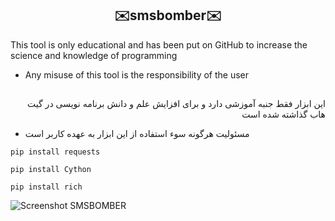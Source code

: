 <!DOCTYPE html>
<html>
<body>
<h2 align="center">✉️smsbomber✉️</h2>
<p dir="ltr">This tool is only educational and has been put on GitHub to increase the science and knowledge of programming</p>
<ul>
	<li><p dir="ltr">Any misuse of this tool is the responsibility of the user</p></li>
</ul><h2></h2>
<p dir="rtl">این ابزار فقط جنبه آموزشی دارد و برای افزایش علم و دانش برنامه نویسی در گیت هاب گذاشته شده است</p>
<ul><li>مسئولیت هرگونه سوء استفاده از این ابزار به عهده کاربر است</li></ul>

```
pip install requests
```
```
pip install Cython
```
```	
pip install rich
```	

</body>
</html>

![Screenshot SMSBOMBER](https://user-images.githubusercontent.com/115124097/198847306-09d86d21-335a-452f-bd6e-30cb6f8a2ef2.png)
